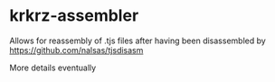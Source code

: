 # krkrz-assembler

Allows for reassembly of .tjs files after having been disassembled by https://github.com/nalsas/tjsdisasm

More details eventually